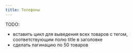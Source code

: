 ```yaml
---
title: Телефоны
---
```


TODO: 
- вставить цикл для выведения всех товаров с тегом, соответствующим полю title в заголовке
- сделать пагинацию по 50 товаров
